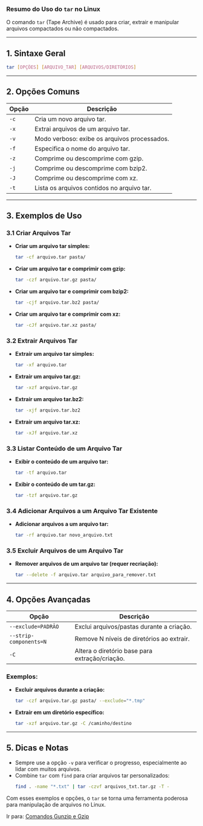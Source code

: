 ### Resumo do Uso do `tar` no Linux

O comando `tar` (Tape Archive) é usado para criar, extrair e manipular arquivos compactados ou não compactados.

---

## 1. Sintaxe Geral
```bash
tar [OPÇÕES] [ARQUIVO_TAR] [ARQUIVOS/DIRETÓRIOS]
```

---

## 2. Opções Comuns
| Opção         | Descrição                                     |
|---------------|-----------------------------------------------|
| `-c`          | Cria um novo arquivo tar.                    |
| `-x`          | Extrai arquivos de um arquivo tar.           |
| `-v`          | Modo verboso: exibe os arquivos processados. |
| `-f`          | Especifica o nome do arquivo tar.            |
| `-z`          | Comprime ou descomprime com gzip.            |
| `-j`          | Comprime ou descomprime com bzip2.           |
| `-J`          | Comprime ou descomprime com xz.              |
| `-t`          | Lista os arquivos contidos no arquivo tar.   |

---

## 3. Exemplos de Uso

### 3.1 Criar Arquivos Tar
- **Criar um arquivo tar simples:**
  ```bash
  tar -cf arquivo.tar pasta/
  ```
- **Criar um arquivo tar e comprimir com gzip:**
  ```bash
  tar -czf arquivo.tar.gz pasta/
  ```
- **Criar um arquivo tar e comprimir com bzip2:**
  ```bash
  tar -cjf arquivo.tar.bz2 pasta/
  ```
- **Criar um arquivo tar e comprimir com xz:**
  ```bash
  tar -cJf arquivo.tar.xz pasta/
  ```

### 3.2 Extrair Arquivos Tar
- **Extrair um arquivo tar simples:**
  ```bash
  tar -xf arquivo.tar
  ```
- **Extrair um arquivo tar.gz:**
  ```bash
  tar -xzf arquivo.tar.gz
  ```
- **Extrair um arquivo tar.bz2:**
  ```bash
  tar -xjf arquivo.tar.bz2
  ```
- **Extrair um arquivo tar.xz:**
  ```bash
  tar -xJf arquivo.tar.xz
  ```

### 3.3 Listar Conteúdo de um Arquivo Tar
- **Exibir o conteúdo de um arquivo tar:**
  ```bash
  tar -tf arquivo.tar
  ```
- **Exibir o conteúdo de um tar.gz:**
  ```bash
  tar -tzf arquivo.tar.gz
  ```

### 3.4 Adicionar Arquivos a um Arquivo Tar Existente
- **Adicionar arquivos a um arquivo tar:**
  ```bash
  tar -rf arquivo.tar novo_arquivo.txt
  ```

### 3.5 Excluir Arquivos de um Arquivo Tar
- **Remover arquivos de um arquivo tar (requer recriação):**
  ```bash
  tar --delete -f arquivo.tar arquivo_para_remover.txt
  ```

---

## 4. Opções Avançadas
| Opção                  | Descrição                                      |
|------------------------|-----------------------------------------------|
| `--exclude=PADRÃO`     | Exclui arquivos/pastas durante a criação.     |
| `--strip-components=N` | Remove N níveis de diretórios ao extrair.     |
| `-C`                   | Altera o diretório base para extração/criação.|

### Exemplos:
- **Excluir arquivos durante a criação:**
  ```bash
  tar -czf arquivo.tar.gz pasta/ --exclude="*.tmp"
  ```
- **Extrair em um diretório específico:**
  ```bash
  tar -xzf arquivo.tar.gz -C /caminho/destino
  ```

---

## 5. Dicas e Notas
- Sempre use a opção `-v` para verificar o progresso, especialmente ao lidar com muitos arquivos.
- Combine `tar` com `find` para criar arquivos tar personalizados:
  ```bash
  find . -name "*.txt" | tar -czvf arquivos_txt.tar.gz -T -
  ```

Com esses exemplos e opções, o `tar` se torna uma ferramenta poderosa para manipulação de arquivos no Linux.

Ir para: [Comandos Gunzip e Gzip](7_Comandos_gunzip_e_gzip.md)
